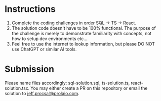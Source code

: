 Instructions
==
1. Complete the coding challenges in order SQL -> TS -> React.
2. The solution code doesn't have to be 100% functional. The purpose of the challenge is merely to demonstrate familiarity with concepts, not how to setup dev environments etc...
3. Feel free to use the internet to lookup information, but please DO NOT use ChatGPT or similar AI tools.

Submission
==
Please name files accordingly: sql-solution.sql, ts-solution.ts, react-solution.tsx. You may either create a PR on this repository or email the solution to jeff.procsal@prolaio.com. 
